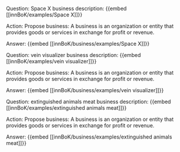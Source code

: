 Question: Space X business description:
{{embed [[innBoK/examples/Space X]]}}

Action: Propose business: A business is an organization or entity that provides goods or services in exchange for profit or revenue.

Answer:
{{embed [[innBoK/business/examples/Space X]]}}

Question: vein visualizer business description:
{{embed [[innBoK/examples/vein visualizer]]}}

Action: Propose business: A business is an organization or entity that provides goods or services in exchange for profit or revenue.

Answer:
{{embed [[innBoK/business/examples/vein visualizer]]}}

Question: extinguished animals meat business description:
{{embed [[innBoK/examples/extinguished animals meat]]}}

Action: Propose business: A business is an organization or entity that provides goods or services in exchange for profit or revenue.

Answer:
{{embed [[innBoK/business/examples/extinguished animals meat]]}}



